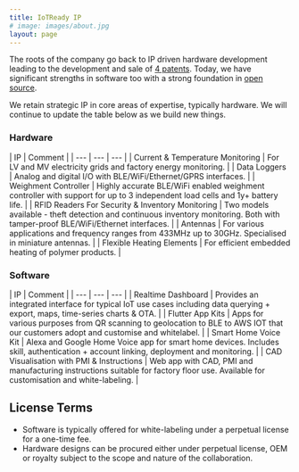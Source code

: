 ```yaml
---
title: IoTReady IP
# image: images/about.jpg
layout: page
---
```


The roots of the company go back to IP driven hardware development leading to the development and sale of [4 patents](https://worldwide.espacenet.com/patent/search?q=tej%20pochiraju). Today, we have significant strengths in software too with a strong foundation in [open source](/open-source/). 

We retain strategic IP in core areas of expertise, typically hardware. We will continue to update the table below as we build new things.

### Hardware

| IP                 | Comment        |
| ---                       | ---          | ---            |
| Current & Temperature Monitoring            | For LV and MV electricity grids and factory energy monitoring.  |
| Data Loggers            | Analog and digital I/O with BLE/WiFi/Ethernet/GPRS interfaces.  |
| Weighment Controller            | Highly accurate BLE/WiFi enabled weighment controller with support for up to 3 independent load cells and 1y+ battery life.  |
| RFID Readers For Security & Inventory Monitoring            | Two models available - theft detection and continuous inventory monitoring. Both with tamper-proof BLE/WiFi/Ethernet interfaces. |
| Antennas            | For various applications and frequency ranges from 433MHz up to 30GHz. Specialised in miniature antennas.  |
| Flexible Heating Elements            | For efficient embedded heating of polymer products.  |

### Software 

| IP                 | Comment        |
| ---                       | ---          | ---            |
| Realtime Dashboard            | Provides an integrated interface for typical IoT use cases including data querying + export, maps, time-series charts & OTA. |
| Flutter App Kits            | Apps for various purposes from QR scanning to geolocation to BLE to AWS IOT that our customers adopt and customise and whitelabel. |
| Smart Home Voice Kit            | Alexa and Google Home Voice app for smart home devices. Includes skill, authentication + account linking, deployment and monitoring. |
| CAD Visualisation with PMI & Instructions           | Web app with CAD, PMI and manufacturing instructions suitable for factory floor use. Available for customisation and white-labeling. |


## License Terms

- Software is typically offered for white-labeling under a perpetual license for a one-time fee. 
- Hardware designs can be procured either under perpetual license, OEM or royalty subject to the scope and nature of the collaboration. 